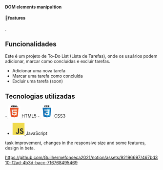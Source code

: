<h4>DOM elements manipultion </h4>
<h4>🚀features</h4>
.


## Funcionalidades
Este é um projeto de To-Do List (Lista de Tarefas), onde os usuários podem adicionar, marcar como concluídas e excluir tarefas.
- Adicionar uma nova tarefa
- Marcar uma tarefa como concluída
- Excluir uma tarefa (soon)

## Tecnologias utilizadas

-<a href="https://www.w3.org/html/" target="_blank" rel="noreferrer"> <img src="https://raw.githubusercontent.com/devicons/devicon/master/icons/html5/html5-original-wordmark.svg" alt="html5" width="40" height="40"/> </a> HTML5 
-<a href="https://www.w3schools.com/css/" target="_blank" rel="noreferrer"> <img src="https://raw.githubusercontent.com/devicons/devicon/master/icons/css3/css3-original-wordmark.svg" alt="css3" width="40" height="40"/> </a> CSS3
- <a href="https://developer.mozilla.org/en-US/docs/Web/JavaScript" target="_blank" rel="noreferrer"> <img src="https://raw.githubusercontent.com/devicons/devicon/master/icons/javascript/javascript-original.svg" alt="javascript" width="40" height="40"/> </a> JavaScript

 
<p> task improvement, changes in the responsive size and some features, design in beta.
</p>

https://github.com/Guilhermefonseca2021/notion/assets/92196697/467bd310-f2ad-4b3d-bacc-716768495469
